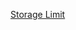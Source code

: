 



[Storage Limit](https://kubernetes.io/docs/tasks/administer-cluster/limit-storage-consumption/#:~:text=LimitRange%20to%20limit%20requests%20for,values%20set%20by%20the%20admin.)